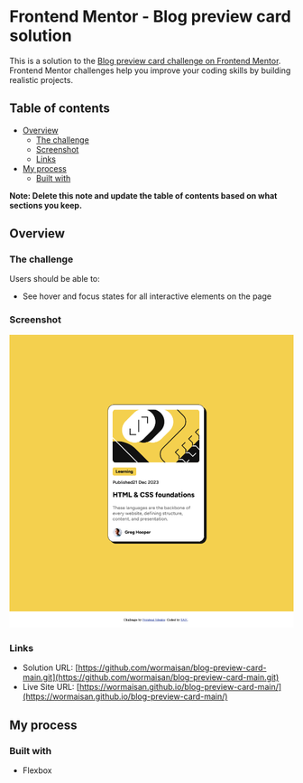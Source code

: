 # Frontend Mentor - Blog preview card solution

This is a solution to the [Blog preview card challenge on Frontend Mentor](https://www.frontendmentor.io/challenges/blog-preview-card-ckPaj01IcS). Frontend Mentor challenges help you improve your coding skills by building realistic projects. 

## Table of contents

- [Overview](#overview)
  - [The challenge](#the-challenge)
  - [Screenshot](#screenshot)
  - [Links](#links)
- [My process](#my-process)
  - [Built with](#built-with)

**Note: Delete this note and update the table of contents based on what sections you keep.**

## Overview

### The challenge

Users should be able to:

- See hover and focus states for all interactive elements on the page

### Screenshot

![](./screenshot.jpg)

### Links

- Solution URL: [https://github.com/wormaisan/blog-preview-card-main.git](https://github.com/wormaisan/blog-preview-card-main.git)
- Live Site URL: [https://wormaisan.github.io/blog-preview-card-main/](https://wormaisan.github.io/blog-preview-card-main/)

## My process

### Built with

- Flexbox
